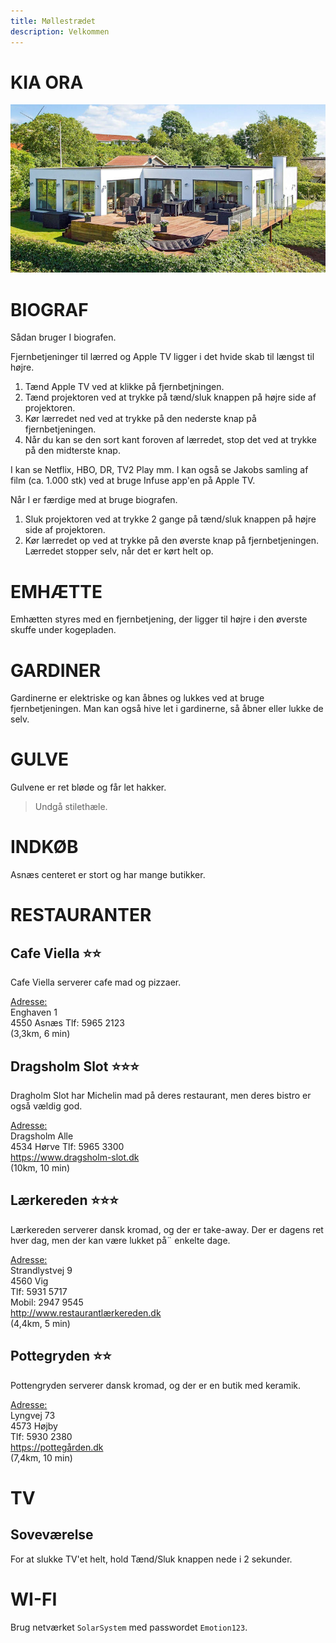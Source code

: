```yaml
---
title: Møllestrædet
description: Velkommen
---
```


# KIA ORA

![Møllestrædet 8](/images/house.jpg)


# BIOGRAF
Sådan bruger I biografen. 

Fjernbetjeninger til lærred og Apple TV ligger i det hvide skab til længst til højre.

1. Tænd Apple TV ved at klikke på fjernbetjningen.
1. Tænd projektoren ved at trykke på tænd/sluk knappen på højre side af projektoren.
1. Kør lærredet ned ved at trykke på den nederste knap på fjernbetjeningen.
1. Når du kan se den sort kant foroven af lærredet, stop det ved at trykke på den midterste knap.

I kan se Netflix, HBO, DR, TV2 Play mm. I kan også se Jakobs samling af film (ca. 1.000 stk) ved at bruge 
Infuse app'en på Apple TV.

Når I er færdige med at bruge biografen.

1. Sluk projektoren ved at trykke 2 gange på tænd/sluk knappen på højre side af projektoren.
2. Kør lærredet op ved at trykke på den øverste knap på fjernbetjeningen. Lærredet stopper selv, når det er 
kørt helt op.

# EMHÆTTE
Emhætten styres med en fjernbetjening, der ligger til højre i den øverste skuffe under kogepladen.

# GARDINER
Gardinerne er elektriske og kan åbnes og lukkes ved at bruge fjernbetjeningen. Man kan også hive let i gardinerne,
så åbner eller lukke de selv.

# GULVE
Gulvene er ret bløde og får let hakker.

> Undgå stilethæle.

# INDKØB
Asnæs centeret er stort og har mange butikker. 

# RESTAURANTER

## Cafe Viella :star::star:
Cafe Viella serverer cafe mad og pizzaer.

<u>Adresse:</u>  
Enghaven 1  
4550 Asnæs
Tlf: 5965 2123  
(3,3km, 6 min)

## Dragsholm Slot :star::star::star:  
Dragholm Slot har Michelin mad på deres restaurant, men deres bistro er også vældig god.

<u>Adresse:</u>  
Dragsholm Alle  
4534 Hørve
Tlf: 5965 3300  
https://www.dragsholm-slot.dk  
(10km, 10 min)

## Lærkereden :star::star::star:
Lærkereden serverer dansk kromad, og der er take-away. Der er dagens ret hver dag, men der kan være lukket på¨
enkelte dage.

<u>Adresse:</u>  
Strandlystvej 9  
4560 Vig  
Tlf: 5931 5717  
Mobil: 2947 9545  
http://www.restaurantlærkereden.dk  
(4,4km, 5 min)

## Pottegryden :star::star:
Pottengryden serverer dansk kromad, og der er en butik med keramik.

<u>Adresse:</u>  
Lyngvej 73  
4573 Højby  
Tlf: 5930 2380  
https://pottegården.dk  
(7,4km, 10 min)


# TV

## Soveværelse
For at slukke TV'et helt, hold Tænd/Sluk knappen nede i 2 sekunder.


# WI-FI
Brug netværket `SolarSystem` med passwordet `Emotion123`.
